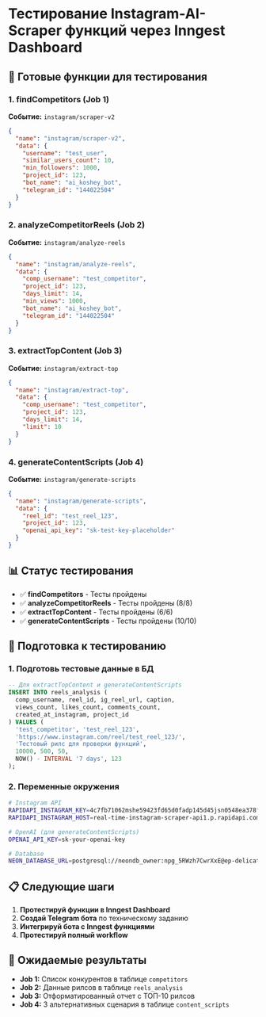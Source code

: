 # Тестирование Instagram-AI-Scraper функций через Inngest Dashboard

## 🎯 Готовые функции для тестирования

### 1. **findCompetitors** (Job 1)
**Событие:** `instagram/scraper-v2`
```json
{
  "name": "instagram/scraper-v2",
  "data": {
    "username": "test_user",
    "similar_users_count": 10,
    "min_followers": 1000,
    "project_id": 123,
    "bot_name": "ai_koshey_bot",
    "telegram_id": "144022504"
  }
}
```

### 2. **analyzeCompetitorReels** (Job 2)
**Событие:** `instagram/analyze-reels`
```json
{
  "name": "instagram/analyze-reels",
  "data": {
    "comp_username": "test_competitor",
    "project_id": 123,
    "days_limit": 14,
    "min_views": 1000,
    "bot_name": "ai_koshey_bot",
    "telegram_id": "144022504"
  }
}
```

### 3. **extractTopContent** (Job 3)
**Событие:** `instagram/extract-top`
```json
{
  "name": "instagram/extract-top",
  "data": {
    "comp_username": "test_competitor",
    "project_id": 123,
    "days_limit": 14,
    "limit": 10
  }
}
```

### 4. **generateContentScripts** (Job 4)
**Событие:** `instagram/generate-scripts`
```json
{
  "name": "instagram/generate-scripts",
  "data": {
    "reel_id": "test_reel_123",
    "project_id": 123,
    "openai_api_key": "sk-test-key-placeholder"
  }
}
```

## 📊 Статус тестирования

- ✅ **findCompetitors** - Тесты пройдены
- ✅ **analyzeCompetitorReels** - Тесты пройдены (8/8)
- ✅ **extractTopContent** - Тесты пройдены (6/6)
- ✅ **generateContentScripts** - Тесты пройдены (10/10)

## 🔧 Подготовка к тестированию

### 1. Подготовь тестовые данные в БД
```sql
-- Для extractTopContent и generateContentScripts
INSERT INTO reels_analysis (
  comp_username, reel_id, ig_reel_url, caption,
  views_count, likes_count, comments_count,
  created_at_instagram, project_id
) VALUES (
  'test_competitor', 'test_reel_123',
  'https://www.instagram.com/reel/test_reel_123/',
  'Тестовый рилс для проверки функций',
  10000, 500, 50,
  NOW() - INTERVAL '7 days', 123
);
```

### 2. Переменные окружения
```bash
# Instagram API
RAPIDAPI_INSTAGRAM_KEY=4c7fb71062mshe59423fd65d0fadp145d45jsn0548ea378f88
RAPIDAPI_INSTAGRAM_HOST=real-time-instagram-scraper-api1.p.rapidapi.com

# OpenAI (для generateContentScripts)
OPENAI_API_KEY=sk-your-openai-key

# Database
NEON_DATABASE_URL=postgresql://neondb_owner:npg_5RWzh7CwrXxE@ep-delicate-block-a1l1lt0p-pooler.ap-southeast-1.aws.neon.tech/neondb?sslmode=require&channel_binding=require
```

## 📋 Следующие шаги

1. **Протестируй функции в Inngest Dashboard**
2. **Создай Telegram бота** по техническому заданию
3. **Интегрируй бота с Inngest функциями**
4. **Протестируй полный workflow**

## 🎯 Ожидаемые результаты

- **Job 1:** Список конкурентов в таблице `competitors`
- **Job 2:** Данные рилсов в таблице `reels_analysis`
- **Job 3:** Отформатированный отчет с ТОП-10 рилсов
- **Job 4:** 3 альтернативных сценария в таблице `content_scripts` 